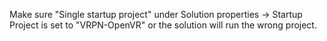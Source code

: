 Make sure "Single startup project" under Solution properties -> Startup Project is set to "VRPN-OpenVR" or the solution will run the wrong project.